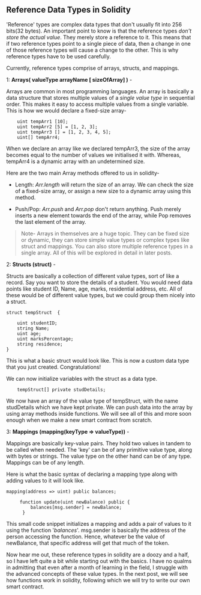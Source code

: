 ## Reference Data Types in Solidity

'Reference' types are complex data types that don't usually fit into 256 bits(32 bytes). An important point to know is that the reference types *don't store the actual value*. They merely store a reference to it. This means that if two reference types point to a single piece of data, then a change in one of those reference types will cause a change to the other. This is why reference types have to be used carefully. 

Currently, reference types comprise of arrays, structs, and mappings.

1:  **Arrays( valueType arrayName [ sizeOfArray] )** -
 
Arrays are common in most programming languages. An array is basically a data structure that stores multiple values of a *single value type* in sequential order. This makes it easy to access multiple values from a single variable.
This is how we would declare a fixed-size array-

```
    uint tempArr1 [10];                            
    uint tempArr2 [5] = [1, 2, 3];
    uint tempArr3 [] = [1, 2, 3, 4, 5];
    uint[] tempArr4;                                      
```
When we declare an array like we declared tempArr3, the size of the array becomes equal to the number of values we initialised it with. Whereas, tempArr4 is a dynamic array with an undetermined size.

Here are the two main Array methods offered to us in solidity- 

- Length: *Arr.length* will return the size of an array. We can check the size of a fixed-size array, or assign a new size to a dynamic array using this method.

- Push/Pop: *Arr.push* and *Arr.pop* don't return anything. Push merely inserts a new element towards the end of the array, while Pop removes the last element of the array.


> Note- Arrays in themselves are a huge topic. They can be fixed size or dynamic, they can store simple value types or complex types like struct and mappings. You can also store multiple reference types in a single array. All of this will be explored in detail in later posts.


2: **Structs (struct)** -

Structs are basically a collection of different value types, sort of like a record. Say you want to store the details of a student. You would need data points like student ID, Name, age, marks, residential address, etc. All of these would be of different value types, but we could group them nicely into a struct.

```
struct tempStruct  {

    uint studentID;
    string Name;
    uint age;
    uint marksPercentage;
    string residence;
}
```
This is what a basic struct would look like. This is now a custom data type that you just created. Congratulations!

We can now initialize variables with the struct as a data type.

```
    tempStruct[] private studDetails;
```

We now have an array of the value type of tempStruct, with the name studDetails which we have kept private. We can push data into the array by using array methods inside functions. We will see all of this and more soon enough when we make a new smart contract from scratch.


3: **Mappings (mapping(keyType => valueType))** -

Mappings are basically key-value pairs. They hold two values in tandem to be called when needed. 
The 'key' can be of any primitive value type, along with bytes or strings. The value type on the other hand can be of any type.
Mappings can be of any length.

Here is what the basic syntax of declaring a mapping type along with adding values to it will look like.

```
mapping(address => uint) public balances;

     function update(uint newBalance) public {
         balances[msg.sender] = newBalance;
      }
```

This small code snippet initializes a mapping and adds a pair of values to it using the function '*balances*'. msg.sender is basically the address of the person accessing the function. Hence, whatever be the value of newBalance, that specific address will get that much of the token.

Now hear me out, these reference types in solidity are a doozy and a half, so I have left quite a bit while starting out with the basics. I have no qualms in admitting that even after a month of learning in the field, I struggle with the advanced concepts of these value types. In the next post, we will see how functions work in solidity, following which we will try to write our own smart contract.





 